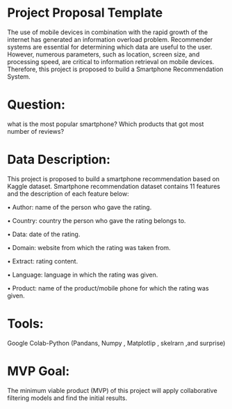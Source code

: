 # Project Proposal Template
The use of mobile devices in combination with the rapid growth of the internet has
generated an information overload problem. Recommender systems are essential for
determining which data are useful to the user. However, numerous parameters, such as
location, screen size, and processing speed, are critical to information retrieval on mobile
devices. Therefore, this project is proposed to build a Smartphone Recommendation System. 

# Question:
what is the most popular smartphone?
Which  products that got most number of reviews?
# Data Description:
This project is proposed to build a smartphone recommendation based on
Kaggle dataset. Smartphone recommendation dataset contains 11 features and the
description of each feature below:

• Author: name of the person who gave the rating.

• Country: country the person who gave the rating belongs to.

• Data: date of the rating.

• Domain: website from which the rating was taken from.

• Extract: rating content.

• Language: language in which the rating was given.

• Product: name of the product/mobile phone for which the rating was given.

# Tools:
Google Colab-Python (Pandans, Numpy , Matplotlip , skelrarn ,and surprise)
# MVP Goal:
The minimum viable product (MVP) of this project will apply collaborative filtering models and find the initial results.
